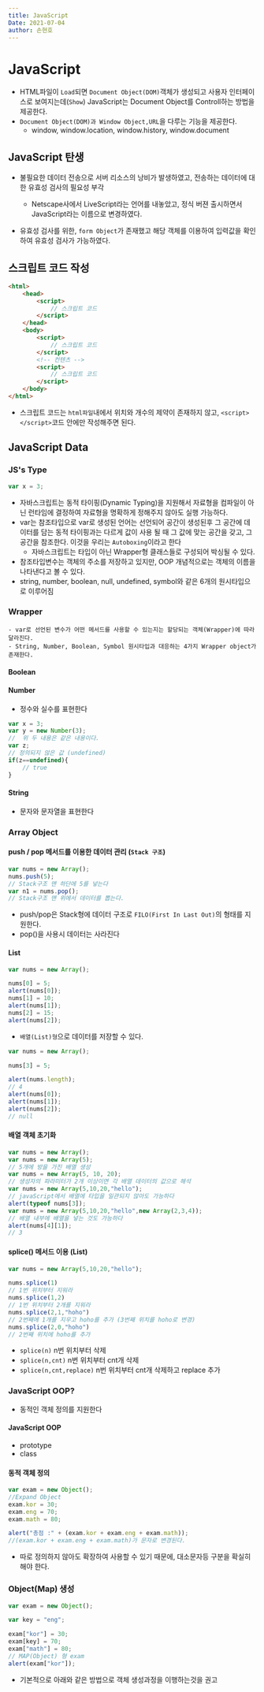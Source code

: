 ```yaml
---
title: JavaScript
Date: 2021-07-04
author: 손현호
---
```


# JavaScript

- HTML파일이 `Load`되면 `Document Object(DOM)`객체가 생성되고 사용자 인터페이스로 보여지는데(`Show`) JavaScript는 Document Object를 Controll하는 방법을 제공한다.
- `Document Object(DOM)과 Window Object,URL`을 다루는 기능을 제공한다.
    - window, window.location, window.history, window.document


## JavaScript 탄생

-  불필요한 데이터 전송으로 서버 리소스의 낭비가 발생하였고, 전송하는 데이터에 대한 유효성 검사의 필요성 부각
    - Netscape사에서 LiveScript라는 언어를 내놓았고, 정식 버젼 출시하면서 JavaScript라는 이름으로 변경하였다.

- 유효성 검사를 위한, `form Object`가 존재했고 해당 객체를 이용하여 입력값을 확인하여 유효성 검사가 가능하였다.




## 스크립트 코드 작성

```html
<html>
    <head>
        <script>
            // 스크립트 코드
        </script>
    </head>
    <body>
        <script>
            // 스크립트 코드
        </script>
        <!-- 컨텐츠 -->
        <script>
            // 스크립트 코드
        </script>
    </body>
</html>
```
- 스크립트 코드는 `html파일`내에서 위치와 개수의 제약이 존재하지 않고, `<script></script>`코드 안에만 작성해주면 된다.


## JavaScript Data

### JS's Type
```JavaScript
var x = 3;
```
- 자바스크립트는 동적 타이핑(Dynamic Typing)을 지원해서 자료형을 컴파일이 아닌 런타임에 결정하여 자료형을 명확하게 정해주지 않아도 실행 가능하다.
- var는 참조타입으로 var로 생성된 언어는 선언되어 공간이 생성된후 그 공간에 데이터를 담는 동적 타이핑과는 다르게 값이 사용 될 때 그 값에 맞는 공간을 갖고, 그 공간을 참조한다. 이것을 우리는 `Autoboxing`이라고 한다
    - 자바스크립트는 타입이 아닌 Wrapper형 클래스들로 구성되어 박싱될 수 있다. 
- 참조타입변수는 객체의 주소를 저장하고 있지만, OOP 개념적으로는 객체의 이름을 나타낸다고 볼 수 있다.
- string, number, boolean, null, undefined, symbol와 같은 6개의 원시타입으로 이루어짐


### Wrapper
    - var로 선언된 변수가 어떤 메서드를 사용할 수 있는지는 할당되는 객체(Wrapper)에 따라 달라진다.
    - String, Number, Boolean, Symbol 원시타입과 대응하는 4가지 Wrapper object가 존재한다.

#### Boolean

#### Number
- 정수와 실수를 표현한다
```javascript
var x = 3;
var y = new Number(3);
//  위 두 내용은 같은 내용이다.
var z; 
// 정의되지 않은 값 (undefined)
if(z==undefined){
    // true
} 
```
#### String
- 문자와 문자열을 표현한다



### Array Object

####  push / pop 메서드를 이용한 데이터 관리 (`Stack 구조`)
```javascript
var nums = new Array();
nums.push(5);
// Stack구조 맨 하단에 5를 넣는다
var n1 = nums.pop();
// Stack구조 맨 위에서 데이터를 뽑는다.
```
- push/pop은 Stack형에 데이터 구조로 `FILO(First In Last Out)`의 형태를 지원한다.
- pop()을 사용시 데이터는 사라진다

#### List
```javascript
var nums = new Array();

nums[0] = 5;
alert(nums[0]);
nums[1] = 10;
alert(nums[1]);
nums[2] = 15;
alert(nums[2]);
```
- `배열(List)형`으로 데이터를 저장할 수 있다.

```javascript
var nums = new Array();

nums[3] = 5;

alert(nums.length);
// 4
alert(nums[0]);
alert(nums[1]);
alert(nums[2]);
// null
```

#### 배열 객체 초기화

```js
var nums = new Array();
var nums = new Array(5);
// 5개에 방을 가진 배열 생성
var nums = new Array(5, 10, 20);
// 생성자의 파라미터가 2개 이상이면 각 배열 데이터의 값으로 해석
var nums = new Array(5,10,20,"hello");
// javaScript에서 배열에 타입을 일관되지 않아도 가능하다
alert(typeof nums[3]);
var nums = new Array(5,10,20,"hello",new Array(2,3,4));
// 배열 내부에 배열을 넣는 것도 가능하다
alert(nums[4][1]);
// 3
```

#### splice() 메서드 이용 (List)
```js
var nums = new Array(5,10,20,"hello");

nums.splice(1)
// 1번 위치부터 지워라
nums.splice(1,2)
// 1번 위치부터 2개를 지워라
nums.splice(2,1,"hoho")
// 2번째에 1개를 지우고 hoho를 추가 (3번째 위치를 hoho로 변경)
nums.splice(2,0,"hoho")
// 2번째 위치에 hoho를 추가
```
- `splice(n)` n번 위치부터  삭제
- `splice(n,cnt)` n번 위치부터 cnt개 삭제
- `splice(n,cnt,replace)` n번 위치부터 cnt개 삭제하고 replace 추가


### JavaScript OOP?
- 동적인 객체 정의를 지원한다

#### JavaScript OOP
- prototype
- class

#### 동적 객체 정의
```js
var exam = new Object();
//Expand Object
exam.kor = 30;
exam.eng = 70;
exam.math = 80;

alert("총점 :" + (exam.kor + exam.eng + exam.math));
//(exam.kor + exam.eng + exam.math)가 문자로 변경된다.
```
- 따로 정의하지 않아도 확장하여 사용할 수 있기 때문에, 대소문자등 구분을 확실히 해야 한다.

### Object(Map) 생성

```js
var exam = new Object();

var key = "eng";

exam["kor"] = 30;
exam[key] = 70;
exam["math"] = 80;
// MAP(Object) 형 exam
alert(exam["kor"]);
```
- 기본적으로 아래와 같은 방법으로 객체 생성과정을 이행하는것을 권고










